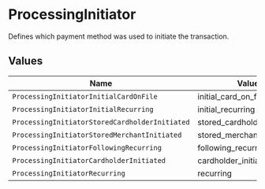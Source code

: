# ProcessingInitiator

Defines which payment method was used to initiate the transaction.


## Values

| Name                                           | Value                                          |
| ---------------------------------------------- | ---------------------------------------------- |
| `ProcessingInitiatorInitialCardOnFile`         | initial_card_on_file                           |
| `ProcessingInitiatorInitialRecurring`          | initial_recurring                              |
| `ProcessingInitiatorStoredCardholderInitiated` | stored_cardholder_initiated                    |
| `ProcessingInitiatorStoredMerchantInitiated`   | stored_merchant_initiated                      |
| `ProcessingInitiatorFollowingRecurring`        | following_recurring                            |
| `ProcessingInitiatorCardholderInitiated`       | cardholder_initiated                           |
| `ProcessingInitiatorRecurring`                 | recurring                                      |